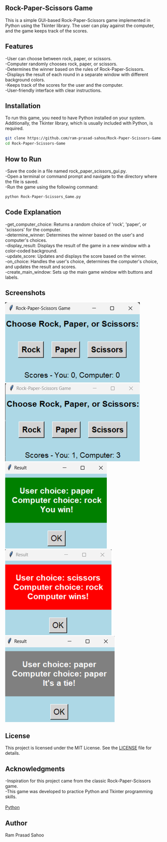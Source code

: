 ## Rock-Paper-Scissors Game
This is a simple GUI-based Rock-Paper-Scissors game implemented in Python using the Tkinter library. The user can play against the computer, and the game keeps track of the scores.

## Features
-User can choose between rock, paper, or scissors.<br>
-Computer randomly chooses rock, paper, or scissors.<br>
-Determines the winner based on the rules of Rock-Paper-Scissors.<br>
-Displays the result of each round in a separate window with different background colors.<br>
-Keeps track of the scores for the user and the computer.<br>
-User-friendly interface with clear instructions.<br>
## Installation
To run this game, you need to have Python installed on your system. Additionally, the Tkinter library, which is usually included with Python, is required.<br>
```bash
git clone https://github.com/ram-prasad-sahoo/Rock-Paper-Scissors-Game.git
cd Rock-Paper-Scissors-Game
```
## How to Run
-Save the code in a file named rock_paper_scissors_gui.py.<br>
-Open a terminal or command prompt and navigate to the directory where the file is saved.<br>
-Run the game using the following command:<br>
```bash
python Rock-Paper-Scissors_Game.py
```
## Code Explanation
-get_computer_choice: Returns a random choice of 'rock', 'paper', or 'scissors' for the computer.<br>
-determine_winner: Determines the winner based on the user's and computer's choices.<br>
-display_result: Displays the result of the game in a new window with a color-coded background.<br>
-update_score: Updates and displays the score based on the winner.<br>
-on_choice: Handles the user's choice, determines the computer's choice, and updates the result and scores.<br>
-create_main_window: Sets up the main game window with buttons and labels.<br>
## Screenshots
<img src="Screenshot 2024-06-24 120901.png" alt="Rock-Paper-Scissors Game" /><br>
<img src="Screenshot 2024-06-24 120727.png" alt="Rock-Paper-Scissors Game" /><br>
<img src="Screenshot 2024-06-24 120645.png" alt="Rock-Paper-Scissors Game" /><br>
<img src="Screenshot 2024-06-24 120754.png" alt="Rock-Paper-Scissors Game" /><br>
<img src="Screenshot 2024-06-24 120818.png" alt="Rock-Paper-Scissors Game" /><br>


## License
This project is licensed under the MIT License. See the [LICENSE](LICENSE) file for details.

## Acknowledgments
-Inspiration for this project came from the classic Rock-Paper-Scissors game.<br>
-This game was developed to practice Python and Tkinter programming skills.<br>
<br>
<a href="https://www.python.org/">Python</a>

##  Author
Ram Prasad Sahoo